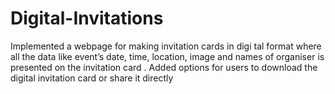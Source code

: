 # Digital-Invitations
 Implemented a webpage for making invitation cards in digi tal format where all the data like event’s date, time, location,  image and names of organiser is presented on the invitation  card .  Added options for users to download the digital invitation  card or share it directly 
